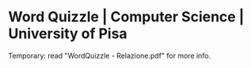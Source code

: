 # Word Quizzle | Computer Science | University of Pisa

Temporary: read "WordQuizzle - Relazione.pdf" for more info.